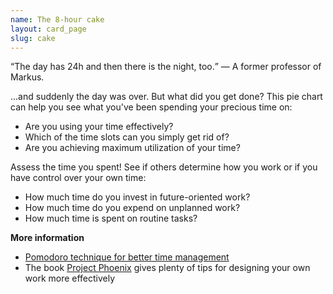 ```yaml
---
name: The 8-hour cake
layout: card_page
slug: cake
---
```

<q>The day has 24h and then there is the night, too.</q> &mdash; A former professor of Markus.

...and suddenly the day was over. But what did you get done? This pie chart can help you see what you've been spending your precious time on:


* Are you using your time effectively?
* Which of the time slots can you simply get rid of?
* Are you achieving maximum utilization of your time?

Assess the time you spent! See if others determine how you work or if you have control over your own time:

* How much time do you invest in future-oriented work?
* How much time do you expend on unplanned work?
* How much time is spent on routine tasks?

**More information**

* [Pomodoro technique for better time management](https://francescocirillo.com/pages/pomodoro-technique)
* The book [Project Phoenix](https://www.oreilly.de/buecher/12508/9783958751750-projekt-phoenix.html) gives plenty of tips for designing your own work more effectively

